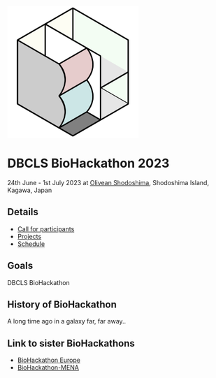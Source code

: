 <img src="./images/biohackathon.png" width="300" height="300">

# DBCLS BioHackathon 2023

24th June - 1st July 2023 at [Olivean Shodoshima](https://olivean.com/), Shodoshima Island, Kagawa, Japan

## Details

- [Call for participants](/docs/call-for-participants)
- [Projects](/docs/projects)
- [Schedule](/docs/schedule)

## Goals

DBCLS BioHackathon

## History of BioHackathon

A long time ago in a galaxy far, far away..

## Link to sister BioHackathons

- [BioHackathon Europe](https://biohackathon-europe.org/)
- [BioHackathon-MENA](https://github.com/biohackathon-mena)
